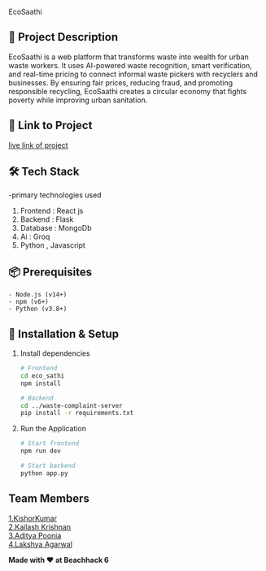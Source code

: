 EcoSaathi

## 🚀 Project Description
EcoSaathi is a web platform that transforms waste into wealth for urban waste workers. It uses AI-powered waste recognition, smart verification, and real-time pricing to connect informal waste pickers with recyclers and businesses. By ensuring fair prices, reducing fraud, and promoting responsible recycling, EcoSaathi creates a circular economy that fights poverty while improving urban sanitation.

## 🎯 Link to Project
[live link of project](live_link)

## 🛠 Tech Stack
-primary technologies used
 1. Frontend : React js
 2. Backend : Flask
 3. Database : MongoDb
 4. Ai : Groq
 5. Python , Javascript
 
## 📦 Prerequisites

  ```
  - Node.js (v14+)
  - npm (v6+)
  - Python (v3.8+)
  ```

## 🔧 Installation & Setup

1. Install dependencies
   ```bash
   # Frontend
   cd eco_sathi
   npm install

   # Backend
   cd ../waste-complaint-server
   pip install -r requirements.txt
   ```


4. Run the Application
   ```bash
   # Start frontend
   npm run dev

   # Start backend
   python app.py
   ```

## Team Members
  [1.KishorKumar](https://github.com/Kishor1536)   
  [2.Kailash Krishnan](https://github.com/Truwu69)   
  [3.Aditya Poonia](https://github.com/writetoadityapoonia)    
  [4.Lakshya Agarwal](https://github.com/Luffy-035)  

**Made with ❤️ at Beachhack 6**
